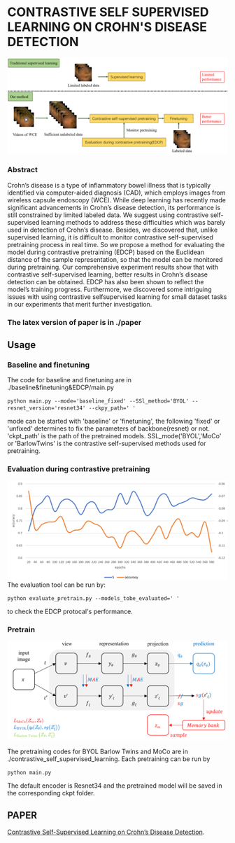 # CONTRASTIVE SELF SUPERVISED LEARNING ON CROHN'S DISEASE DETECTION

![image](https://github.com/Jing-XING/Contrastive-SSL-on-CD-Detection/blob/master/paper/images/method.png)
### Abstract
Crohn’s disease is a type of inflammatory bowel
illness that is typically identified via computer-aided diagnosis
(CAD), which employs images from wireless capsule endoscopy
(WCE). While deep learning has recently made significant advancements in Crohn’s disease detection, its performance is still
constrained by limited labeled data. We suggest using contrastive
self-supervised learning methods to address these difficulties
which was barely used in detection of Crohn’s disease. Besides,
we discovered that, unlike supervised learning, it is difficult to
monitor contrastive self-supervised pretraining process in real
time. So we propose a method for evaluating the model during
contrastive pretraining (EDCP) based on the Euclidean distance
of the sample representation, so that the model can be monitored
during pretraining. Our comprehensive experiment results show
that with contrastive self-supervised learning, better results in
Crohn’s disease detection can be obtained. EDCP has also been
shown to reflect the model’s training progress. Furthermore, we
discovered some intriguing issues with using contrastive selfsupervised learning for small dataset tasks in our experiments
that merit further investigation.

### The latex version of paper is in ./paper

## Usage
### Baseline and finetuning 

The code for baseline and finetuning are in ./baseline&finetuning&EDCP/main.py
```
python main.py --mode='baseline_fixed' --SSl_method='BYOL' --resnet_version='resnet34' --ckpy_path=' '
```

mode can be started with 'baseline' or 'finetuning', the following 'fixed' or 'unfixed' determines to fix the parameters of backbone(resnet) or not. 'ckpt_path' is the path of the pretrained models. SSL_mode('BYOL','MoCo' or 'BarlowTwins' is the contrastive self-supervised methods used for pretraining.


### Evaluation during contrastive pretraining

![image](https://github.com/Jing-XING/Contrastive-SSL-on-CD-Detection/blob/master/paper/images/edcp.png)
The evaluation tool can be run by:

```
python evaluate_pretrain.py --models_tobe_evaluated=' '
```

to check the EDCP protocal's performance.

### Pretrain

![image](https://github.com/Jing-XING/Contrastive-SSL-on-CD-Detection/blob/master/paper/images/frameworks.png)


The pretraining codes for BYOL Barlow Twins and MoCo are in ./contrastive_self_supervised_learning. Each pretraining can be run by
```
python main.py
```
The default encoder is Resnet34 and the pretrained model will be saved in the corresponding ckpt folder.



## PAPER
[Contrastive Self-Supervised Learning on Crohn’s
Disease Detection](https://github.com/Jing-XING/Contrastive-SSL-on-CD-Detection/blob/master/paper/Contrastive_self_supervised_learning_on_Crohn_s_disease_detection.pdf).
